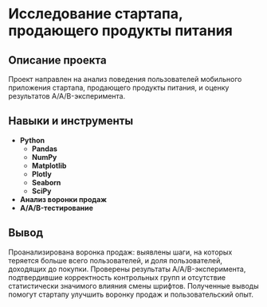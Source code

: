 # Исследование стартапа, продающего продукты питания

## Описание проекта

Проект направлен на анализ поведения пользователей мобильного приложения стартапа, продающего продукты питания, и оценку результатов A/A/B-эксперимента.


## Навыки и инструменты

- **Python**
    - **Pandas**
    - **NumPy**
    - **Matplotlib**
    - **Plotly**
    - **Seaborn**
    - **SciPy**
- **Анализ воронки продаж**
- **A/A/B-тестирование**


## Вывод

Проанализирована воронка продаж: выявлены шаги, на которых теряется больше всего пользователей, и доля пользователей, доходящих до покупки. Проверены результаты A/A/B-эксперимента, подтвердившие корректность контрольных групп и отсутствие статистически значимого влияния смены шрифтов. Полученные выводы помогут стартапу улучшить воронку продаж и пользовательский опыт.
